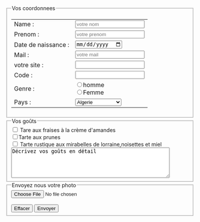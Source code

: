 <!DOCTYPE html>
<html lang="en">
<head>
    <meta charset="UTF-8">
    <meta http-equiv="X-UA-Compatible" content="IE=edge">
    <meta name="viewport" content="width=device-width, initial-scale=1.0">
    <title>registre</title>
</head>
<body>
    <form>
        <fieldset>
            <legend>Vos coordonnees</legend>
        <table>
                <tr>
                    <td>
                        Name :
                    </td>
                    <td>
                        <input type="text" placeholder="votre nom" name="nom" id="nom" required>
                    </td>
                </tr>
                <tr>
                    <td>
                       Prenom :
                    </td>
                    <td>
                        <input type="text" placeholder="votre prenom" name="prenom" id="prenom" required>
                    </td>
                </tr>
                <tr>
                    <td>
                        Date de naissance :
                    </td>
                    <td>
                        <input type="date" name=" date" id="date" min="1900-01-01" required>
                    </td>
                </tr>
                <tr>
                    <td>
                        Mail :
                    </td>
                    <td>
                        <input type="email" placeholder="votre mail" name="email" id="email">
                    </td>
                </tr>
                <tr>
                    <td>
                        votre site :
                    </td>
                    <td>
                        <input type="text" name="site" id="site">
                    </td>
                </tr>
                <tr>
                    <td>
                        Code :
                    </td>
                    <td>
                        <input type="password" name="password" required>
                    </td>
                </tr>
                <tr>
                    <td>
                        Genre :
                    </td>
                    <td>
                        <input type="radio" name="genre">homme
                        <br/>
                        <input type="radio" name="genre">Femme
                    </td>
                </tr>
                <tr>
                    <td>
                        Pays :
                    </td>
                    <td>
                        <select name="pays" id="pays" placeholder="votre pays">
                            <option value="Algerie">Algerie</option>
                            <option value="allemagne">Allemagne</option>
                            <option value="benin">Benin</option>
                            <option value="bresil">Bresil</option>
                            <option value="cameroun">Cameroun</option>
                            <option value="ghana">Ghana</option>
                            <option value="etats-unis">Etats-unis</option>
                            <option value="france">France</option>
                            <option value="grande bretagne">Grande bretagne</option>
                            <option value="togo">Togo</option>
                            <option value="chine">Chine</option>
                            <option value="espagne">Espagne</option>
                            <option value="japon">Japon</option>
                            <option value="isreal">Isreal</option>
                        </select>
                    </td>
                </tr>
        </table>
        </fieldset>
        <fieldset>
            <legend>Vos goûts</legend>
            <input type="checkbox" name="tare aux fraises à la crème d'amandes" id="tarte aux fraises à la crème d'amandes" />
      <label for="tare aux fraises à la crème d'amandes">Tare aux fraises à la crème d'amandes</label><br/>
            <input type="checkbox" name="tarte aux prunes" id="tarte aux prunes" /><label for="tarte aux prunes">Tarte aux prunes</label><br/>
            <input type="checkbox" name="tarte rustique aux mirabelles de lorraine,noisettes et miel" id="tarte rustique aux mirabelles de lorraine,noisettes et miel" />
      <label for="tarte rustique aux mirabelles de lorraine,noisettes et miel">Tarte rustique aux mirabelles de lorraine,noisettes et miel</label><br/>
            <textarea name="décrivez" id="décrivez" rows="5" cols="50">
Décrivez vos goûts en détail
            </textarea>
       </fieldset>
       <fieldset>
           <legend>Envoyez nous votre photo</legend>
           <input type="file" value="Envoyer une photo" />
           <br/><br/>
           <button type="reset">Effacer</button>
           <button type="submit">Envoyer</button>
       </fieldset>
    </form>
</body>
</html>
